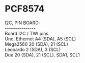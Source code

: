 # PCF8574

I2C, PIN BOARD: <br />
--------------- <br />
Board	I2C 	/ 	TWI pins <br />
Uno, Ethernet		A4 (SDA), A5 (SCL) <br />
Mega2560			20 (SDA), 21 (SCL) <br />
Leonardo			2  (SDA), 3  (SCL) <br />
Due					20 (SDA), 21 (SCL), SDA1, SCL1 <br />
